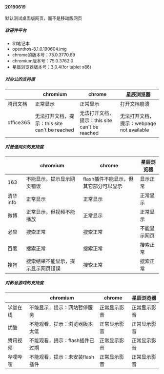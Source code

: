 #### 20190619

默认测试桌面版网页，而不是移动版网页

##### 软硬件平台

- S1笔记本
- openthos-8.1.0.190604.img
- chrome的版本号：75.0.3770.89
- chromium版本号：75.0.3762.0
- 星辰浏览器版本号：3.0.4(for tablet x86)

##### 对办公的支持度

|           | chromium                                       | chrome                                         | 星辰浏览器                                |
| --------- | ---------------------------------------------- | ---------------------------------------------- | ----------------------------------------- |
| 腾讯文档  | 正常显示                                       | 正常显示                                       | 打开文档崩溃                              |
| office365 | 无法打开文档，提示：this site can't be reached | 无法打开文档，提示：this site can't be reached | 无法打开文档，提示：webpage not available |



##### 对普通网页的支持度

|          | chromium                           | chrome                                | 星辰浏览器   |
| -------- | ---------------------------------- | ------------------------------------- | ------------ |
| 163      | 不能显示，提示显示网页错误         | flash插件不能显示，但其它部分可以显示 | 显示正常     |
| 清华info | 正常显示                           | 正常显示                              | 正常显示     |
| 微博     | 正常显示，但视频不能播放           | 正常显示                              | 正常显示     |
| 必应     | 搜索正常                           | 搜索正常                              | 不能显示网页 |
| 百度     | 搜索正常                           | 搜索正常                              | 搜索正常     |
| 搜狗     | 搜索结果不能显示，提示显示网页错误 | 搜索正常                              | 搜索正常     |



##### 对影音游戏的支持度

|          | chromium                        | chrome       | 星辰浏览器   |
| -------- | ------------------------------- | ------------ | ------------ |
| 学堂在线 | 不能显示，提示：网站暂停服务    | 正常显示影音 | 正常显示影音 |
| 优酷     | 不能观看，提示：浏览器版本太低  | 正常显示影音 | 正常显示影音 |
| 腾讯视频 | 不能观看，提示：flash插件已过期 | 正常显示影音 | 正常显示影音 |
| 哔哩哔哩 | 不能观看，提示：未安装flash插件 | 正常显示影音 | 正常显示影音 |

